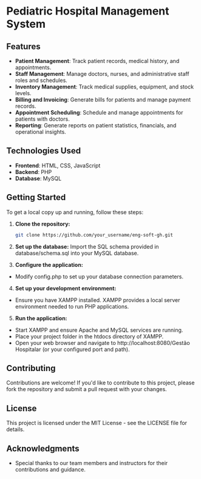 # Pediatric Hospital Management System

## Features

- **Patient Management**: Track patient records, medical history, and appointments.
- **Staff Management**: Manage doctors, nurses, and administrative staff roles and schedules.
- **Inventory Management**: Track medical supplies, equipment, and stock levels.
- **Billing and Invoicing**: Generate bills for patients and manage payment records.
- **Appointment Scheduling**: Schedule and manage appointments for patients with doctors.
- **Reporting**: Generate reports on patient statistics, financials, and operational insights.

## Technologies Used

- **Frontend**: HTML, CSS, JavaScript
- **Backend**: PHP
- **Database**: MySQL

## Getting Started

To get a local copy up and running, follow these steps:

1. **Clone the repository:**
   ```bash
   git clone https://github.com/your_username/eng-soft-gh.git

2. **Set up the database:**
Import the SQL schema provided in database/schema.sql into your MySQL database.

3. **Configure the application:**
  - Modify config.php to set up your database connection parameters.

4. **Set up your development environment:**
  - Ensure you have XAMPP installed. XAMPP provides a local server environment needed to run PHP applications.

5. **Run the application:**
  - Start XAMPP and ensure Apache and MySQL services are running.
  - Place your project folder in the htdocs directory of XAMPP.
  - Open your web browser and navigate to http://localhost:8080/Gestão Hospitalar (or your configured port and path).

## Contributing
Contributions are welcome! If you'd like to contribute to this project, please fork the repository and submit a pull request with your changes.

## License
This project is licensed under the MIT License - see the LICENSE file for details.

## Acknowledgments
  - Special thanks to our team members and instructors for their contributions and guidance.

